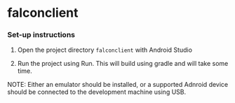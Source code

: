 # falconclient

### Set-up instructions

1. Open the project directory `falconclient` with Android Studio

2. Run the project using Run. This will build using gradle and will take some time.

NOTE: Either an emulator should be installed, or a supported Adnroid device should be connected to the development machine using USB.
